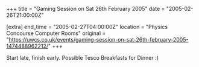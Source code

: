 +++
title = "Gaming Session on Sat 26th February 2005"
date = "2005-02-26T21:00:00Z"

[extra]
end_time = "2005-02-27T04:00:00Z"
location = "Physics Concourse Computer Rooms"
original = "https://uwcs.co.uk/events/gaming-session-on-sat-26th-february-2005-1474488962212/"
+++

Start late, finish early.  Possible Tesco Breakfasts for Dinner :)

